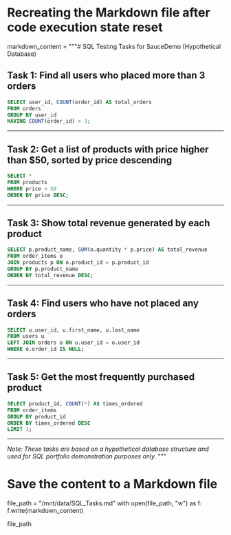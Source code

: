 # Recreating the Markdown file after code execution state reset
markdown_content = """# SQL Testing Tasks for SauceDemo (Hypothetical Database)

## Task 1: Find all users who placed more than 3 orders
```sql
SELECT user_id, COUNT(order_id) AS total_orders
FROM orders
GROUP BY user_id
HAVING COUNT(order_id) > 3;
```

---

## Task 2: Get a list of products with price higher than $50, sorted by price descending
```sql
SELECT * 
FROM products
WHERE price > 50
ORDER BY price DESC;
```

---

## Task 3: Show total revenue generated by each product
```sql
SELECT p.product_name, SUM(o.quantity * p.price) AS total_revenue
FROM order_items o
JOIN products p ON o.product_id = p.product_id
GROUP BY p.product_name
ORDER BY total_revenue DESC;
```

---

## Task 4: Find users who have not placed any orders
```sql
SELECT u.user_id, u.first_name, u.last_name
FROM users u
LEFT JOIN orders o ON u.user_id = o.user_id
WHERE o.order_id IS NULL;
```

---

## Task 5: Get the most frequently purchased product
```sql
SELECT product_id, COUNT(*) AS times_ordered
FROM order_items
GROUP BY product_id
ORDER BY times_ordered DESC
LIMIT 1;
```

---

*Note: These tasks are based on a hypothetical database structure and used for SQL portfolio demonstration purposes only.*
"""

# Save the content to a Markdown file
file_path = "/mnt/data/SQL_Tasks.md"
with open(file_path, "w") as f:
    f.write(markdown_content)

file_path
